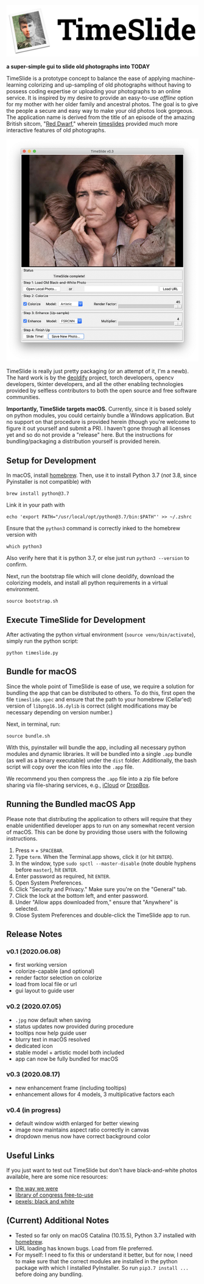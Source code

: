 ![TimeSlide](./imgs/logo.png)

__a super-simple gui to slide old photographs into TODAY__

TimeSlide is a prototype concept to balance the ease of applying machine-learning colorizing and up-sampling of old photographs without having to possess coding expertise or uploading your photographs to an online service. It is inspired by my desire to provide an easy-to-use *offline* option for my mother with her older family and ancestral photos. The goal is to give the people a secure and easy way to make your old photos look gorgeous. The application name is derived from the title of an episode of the amazing British sitcom, "[Red Dwarf](https://www.reddwarf.co.uk/news/index.cfm)," wherein [timeslides](https://en.wikipedia.org/wiki/Timeslides) provided much more interactive features of old photographs.

![TimeSlide Screenshot](./imgs/timeslide_screenshot.png)

TimeSlide is really just pretty packaging (or an attempt of it, I'm a newb). The hard work is by the [deoldify](https://github.com/jantic/DeOldify) project, torch developers, opencv developers, tkinter developers, and all the other enabling technologies provided by selfless contributors to both the open source and free software communities. 

__Importantly, TimeSlide targets macOS.__ Currently, since it is based solely on python modules, you could certainly bundle a Windows application. But no support on that procedure is provided herein (though you're welcome to figure it out yourself and submit a PR). I haven't gone through all licenses yet and so do not provide a "release" here. But the instructions for bundling/packaging a distribution yourself is provided herein.

## Setup for Development

In macOS, install [homebrew](https://brew.sh). Then, use it to install Python 3.7 (*not* 3.8, since Pyinstaller is not compatible) with 
```
brew install python@3.7
```

Link it in your path with 
```
echo 'export PATH="/usr/local/opt/python@3.7/bin:$PATH"' >> ~/.zshrc
```

Ensure that the `python3` command is correctly inked to the homebrew version with
```
which python3
```

Also verify here that it is python 3.7, or else just run `python3 --version` to confirm.

Next, run the bootstrap file which will clone deoldify, download the colorizing models, and install all python requirements in a virtual environment.
```
source bootstrap.sh
```

## Execute TimeSlide for Development

After activating the python virtual environment (`source venv/bin/activate`), simply run the python script:
```
python timeslide.py
```

## Bundle for macOS

Since the whole point of TimeSlide is ease of use, we require a solution for bundling the app that can be distributed to others. To do this, first open the file `timeslide.spec` and ensure that the path to your homebrew (Cellar'ed) version of `libpng16.16.dylib` is correct (slight modifications may be necessary depending on version number.) 

Next, in terminal, run:
```
source bundle.sh
```

With this, pyinstaller will bundle the app, including all necessary python modules and dynamic libraries. It will be bundled into a single `.app` bundle (as well as a binary executable) under the `dist` folder. Additionally, the bash script will copy over the icon files into the `.app` file.

We recommend you then compress the `.app` file into a zip file before sharing via file-sharing services, e.g., [iCloud](https://www.icloud.com) or [DropBox](https://www.dropbox.com).

## Running the Bundled macOS App

Please note that distributing the application to others will require that they enable unidentified developer apps to run on any somewhat recent version of macOS. This can be done by providing those users with the following instructions.

1. Press `⌘` + `SPACEBAR`.
2. Type `term`. When the Terminal.app shows, click it (or hit `ENTER`).
3. In the window, type `sudo spctl --master-disable` (note double hyphens before `master`), hit `ENTER`.
4. Enter password as required, hit `ENTER`.
5. Open System Preferences.
6. Click "Security and Privacy." Make sure you're on the "General" tab.
7. Click the lock at the bottom left, and enter password.
8. Under "Allow apps downloaded from," ensure that "Anywhere" is selected.
9. Close System Preferences and double-click the TimeSlide app to run.

## Release Notes

### v0.1 (2020.06.08)

- first working version
- colorize-capable (and optional)
- render factor selection on colorize
- load from local file or url
- gui layout to guide user

### v0.2 (2020.07.05)

- `.jpg` now default when saving
- status updates now provided during procedure
- tooltips now help guide user
- blurry text in macOS resolved
- dedicated icon
- stable model + artistic model both included
- app can now be fully bundled for macOS

### v0.3 (2020.08.17)
- new enhancement frame (including tooltips)
- enhancement allows for 4 models, 3 multiplicative factors each

### v0.4 (in progress)
- default window width enlarged for better viewing
- image now maintains aspect ratio correctly in canvas
- dropdown menus now have correct background color

## Useful Links

If you just want to test out TimeSlide but don't have black-and-white photos available, here are some nice resources:

- [the way we were](https://www.reddit.com/r/TheWayWeWere/)
- [library of congress free-to-use](https://www.loc.gov/free-to-use/)
- [pexels: black and white](https://www.pexels.com/search/black%20and%20white/)

## (Current) Additional Notes

- Tested so far only on macOS Catalina (10.15.5), Python 3.7 installed with [homebrew](https://brew.sh).
- URL loading has known bugs. Load from file preferred.
- For myself: I need to fix this or understand it better, but for now, I need to make sure that the correct modules are installed in the python package with which I installed PyInstaller. So run `pip3.7 install ...` before doing any bundling.
